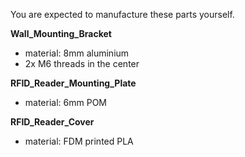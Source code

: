 You are expected to manufacture these parts yourself. 

**Wall_Mounting_Bracket**

- material: 8mm aluminium
- 2x M6 threads in the center

**RFID_Reader_Mounting_Plate**

- material: 6mm POM

**RFID_Reader_Cover**

- material: FDM printed PLA

